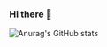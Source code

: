 ### Hi there 👋

![Anurag's GitHub stats](https://github-readme-stats.vercel.app/api?username=LEEHAKJIN-VV&show_icons=true&theme=radical)

<!--
**LEEHAKJIN-VV/LEEHAKJIN-VV** is a ✨ _special_ ✨ repository because its `README.md` (this file) appears on your GitHub profile.

Here are some ideas to get you started:

- 🔭 I’m currently working on ...
- 🌱 I’m currently learning ...
- 👯 I’m looking to collaborate on ...
- 🤔 I’m looking for help with ...
- 💬 Ask me about ...
- 📫 How to reach me: ...
- 😄 Pronouns: ...
- ⚡ Fun fact: ...
-->

